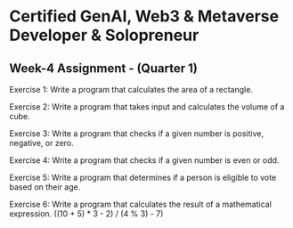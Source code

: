 <h1>Certified GenAI, Web3 & Metaverse Developer & Solopreneur</h1>
<h2>Week-4 Assignment - (Quarter 1)</h2>

Exercise 1:  Write a program that calculates the area of a rectangle.

Exercise 2: Write a program that takes input and calculates the volume of a cube.

Exercise 3:  Write a program that checks if a given number is positive, negative, or zero.

Exercise 4:   Write a program that checks if a given number is even or odd.

Exercise 5:  Write a program that determines if a person is eligible to vote based on their age.

Exercise 6:  Write a program that calculates the result of a mathematical expression.	((10 + 5) * 3 - 2) / (4 % 3)  - 7)

